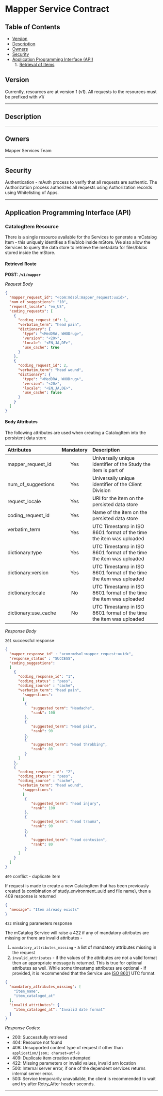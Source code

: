 # Mapper Service Contract

## Table of Contents
- [Version](#version)
- [Description](#description)
- [Owners](#owners)
- [Security](#security)
- [Application Programming Interface (API)](#application-programming-interface-api)
  1. [Retrieval of Items](#retrieval-routes)


## Version
Currently, resources are at version 1 (v1). All requests to the resources must be prefixed with v1/

***

## Description


***

## Owners
Mapper Services Team
***

## Security
Authentication - mAuth process to verify that all requests are authentic. 
The Authorization process authorizes all requests using Authorization records using Whitelisting of Apps.

***

## Application Programming Interface (API)
### CatalogItem Resource
There is a single resource available for the Services to generate a mCatalog Item - this uniquely identifies a file/blob inside mStore. We also allow the Services to query the data store to retrieve the metadata for files/blobs stored inside the mStore.

#### Retrievel Route
**POST: `/v1/mapper`**

*Request Body*
```json
{
  "mapper_request_id": "<com:mdsol:mapper_request:uuid>",
  "num_of_suggestions": "10",
  "request_locale": "en_US",
  "coding_requests": [
    {
      "coding_request_id": 1,
      "verbatim_term": "head pain",
      "dictionary": {
        "type": "<MedDRA, WHODrug>",
        "version": "<20>",
        "locale": "<EN,JA,DE>",
        "use_cache": true
      }
    },
    {
      "coding_request_id": 2,
      "verbatim_term": "head wound",
      "dictionary": {
        "type": "<MedDRA, WHODrug>",
        "version": "<20>",
        "locale": "<EN,JA,DE>",
        "use_cache": false
      }
    }
  ]
}
```


#### Body Attributes
The following attributes are used when creating a CatalogItem into the persistent data store

|Attributes                   |Mandatory|Description                                                        |
|:----------------------------|:-------:|:------------------------------------------------------------------|
|mapper_request_id            |   Yes   |Universally unique identifier of the Study the item is part of     |
|num_of_suggestions           |   Yes   |Universally unique identifier of the Client Division               |
|request_locale               |   Yes   |URI for the item on the persisted data store                       |
|coding_request_id            |   Yes   |Name of the item on the persisted data store                       |
|verbatim_term                |   Yes   |UTC Timestamp in ISO 8601 format of the time the item was uploaded |
|dictionary:type              |   Yes   |UTC Timestamp in ISO 8601 format of the time the item was uploaded |
|dictionary:version           |   Yes   |UTC Timestamp in ISO 8601 format of the time the item was uploaded |
|dictionary:locale            |   No    |UTC Timestamp in ISO 8601 format of the time the item was uploaded |
|dictionary:use_cache         |   No    |UTC Timestamp in ISO 8601 format of the time the item was uploaded |


*Response Body*

`201` successful response
```json
{
  "mapper_response_id" : "<com:mdsol:mapper_request:uuid>", 
  "response_status" : "SUCCESS", 
  "coding_suggestions": 
  [
   	{
      "coding_response_id": "1",
      "coding_status" : "pass", 
      "coding_source" : "cache", 
   	  "verbatim_term": "head pain",
     	"suggestions": 
     	[
         {
           	"suggested_term": "Headache",
           	"rank": 100
         },
         {
           	"suggested_term": "Head pain",
           	"rank": 90
         },
         {
           	"suggested_term": "Head throbbing",
           	"rank": 80
         }
   	  ]
   	},
   	{
      "coding_response_id": "2",
      "coding_status" : "pass", 
      "coding_source" : "cache", 
   	  "verbatim_term": "head wound",
     	"suggestions": 
     	[
         {
           	"suggested_term": "head injury",
           	"rank": 100
         },
         {
           	"suggested_term": "head trauma",
           	"rank": 90
         },
         {
           	"suggested_term": "head contusion",
           	"rank": 80
         }
   	  ]
   	}
  ]
}
```

`409` conflict - duplicate item

If request is made to create a new CatalogItem that has been previously created (a combination of study_environment_uuid and file name), then a 409 response is returned
```json
{
  "message": "Item already exists"
}
```

`422` missing parameters response

The mCatalog Service will raise a 422 if any of mandatory attributes are missing or there are invalid attributes -
1. `mandatory_attributes_missing` - a list of mandatory attributes missing in the request
2. `invalid_attributes` - if the values of the attributes are not a valid format then an appropriate message is returned. This is true for optional attributes as well. While some timestamp attributes are optional - if provided, it is recommended that the Service use [ISO 8601](https://www.iso.org/iso-8601-date-and-time-format.html) UTC format.
```json
{
  "mandatory_attributes_missing": [
    "item_name",
    "item_cataloged_at"
  ],
  "invalid_attributes": {
    "item_cataloged_at": "Invalid date format"
  }
}
```

*Response Codes:*
* 200: Successfully retrieved
* 404: Resource not found
* 406: Unsupported content type of request if other than `application/json; charset=utf-8`
* 409: Duplicate item creation attempted
* 422: Missing parameters or invalid values, invalid arn location
* 500: Internal server error, if one of the dependent services returns internal server error.
* 503: Service temporarily unavailable, the client is recommended to wait and try after Retry_After header seconds.

***

